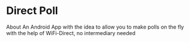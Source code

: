 # Direct Poll
About
An Android App with the idea to allow you to make polls on the fly with the help of WiFi-Direct, no intermediary needed
